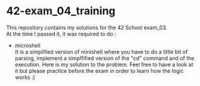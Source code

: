 # 42-exam_04_training

This repository contains my solutions for the 42 School exam_03.   
At the time I passed it, it was required to do :   
- microshell   
It is a simplified version of minishell where you have to do a little bit of parsing, implement a simplfified version of the "cd" command and of the execution.
Here is my solution to the problem.
Feel free to have a look at it but please practice before the exam in order to learn how the logic works :)

